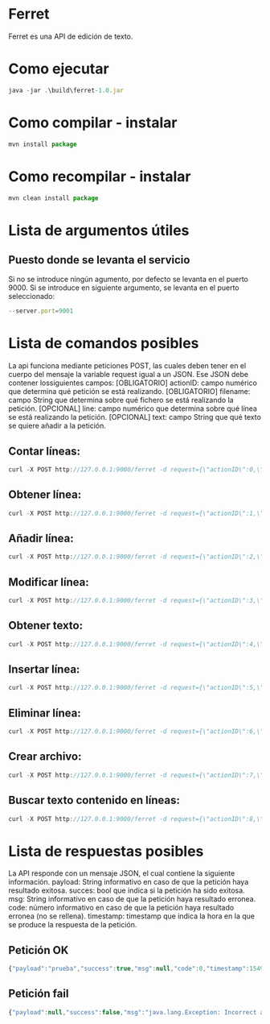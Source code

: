 # Ferret
Ferret es una API de edición de texto.

# Como ejecutar
```javascript
java -jar .\build\ferret-1.0.jar
```

# Como compilar - instalar
```javascript
mvn install package
```

# Como recompilar - instalar
```javascript
mvn clean install package
```

# Lista de argumentos útiles
## Puesto donde se levanta el servicio
Si no se introduce ningún agumento, por defecto se levanta en el puerto 9000.
Si se introduce en siguiente argumento, se levanta en el puerto seleccionado:
```javascript
--server.port=9001
```

# Lista de comandos posibles
La api funciona mediante peticiones POST, las cuales deben tener en el cuerpo del mensaje la variable request igual a un JSON.
Ese JSON debe contener lossiguientes campos:
[OBLIGATORIO] actionID: campo numérico que determina qué petición se está realizando.
[OBLIGATORIO] filename: campo String que determina sobre qué fichero se está realizando la petición.
[OPCIONAL] line: campo numérico que determina sobre qué línea se está realizando la petición.
[OPCIONAL] text: campo String que qué texto se quiere añadir a la petición.
## Contar líneas:
```javascript
curl -X POST http://127.0.0.1:9000/ferret -d request={\"actionID\":0,\"fileName\":\"test.txt\"}
```
## Obtener línea:
```javascript
curl -X POST http://127.0.0.1:9000/ferret -d request={\"actionID\":1,\"fileName\":\"test.txt\",\"line\":2}
```
## Añadir línea:
```javascript
curl -X POST http://127.0.0.1:9000/ferret -d request={\"actionID\":2,\"fileName\":\"test.txt\",\"text\":\"test\"}
```
## Modificar línea:
```javascript
curl -X POST http://127.0.0.1:9000/ferret -d request={\"actionID\":3,\"fileName\":\"test.txt\",\"line\":2,\"text\":\"test\"}
```
## Obtener texto:
```javascript
curl -X POST http://127.0.0.1:9000/ferret -d request={\"actionID\":4,\"fileName\":\"test.txt\"}
```
## Insertar línea:
```javascript
curl -X POST http://127.0.0.1:9000/ferret -d request={\"actionID\":5,\"fileName\":\"test.txt\",\"line\":2,\"text\":\"test\"}
```
## Eliminar línea:
```javascript
curl -X POST http://127.0.0.1:9000/ferret -d request={\"actionID\":6,\"fileName\":\"test.txt\",\"line\":2}
```
## Crear archivo:
```javascript
curl -X POST http://127.0.0.1:9000/ferret -d request={\"actionID\":7,\"fileName\":\"nuevo.txt\"}
```
## Buscar texto contenido en líneas:
```javascript
curl -X POST http://127.0.0.1:9000/ferret -d request={\"actionID\":8,\"fileName\":\"test.txt\",\"text\":\"test\"}
```

# Lista de respuestas posibles
La API responde con un mensaje JSON, el cual contiene la siguiente información.
payload: String informativo en caso de que la petición haya resultado exitosa.
succes: bool que indica si la petición ha sido exitosa.
msg: String informativo en caso de que la petición haya resultado erronea.
code: número informativo en caso de que la petición haya resultado erronea (no se rellena).
timestamp: timestamp que indica la hora en la que se produce la respuesta de la petición.
## Petición OK
```javascript
{"payload":"prueba","success":true,"msg":null,"code":0,"timestamp":1549810560}
```
## Petición fail
```javascript
{"payload":null,"success":false,"msg":"java.lang.Exception: Incorrect action selected","code":0,"timestamp":1549811248}
```
